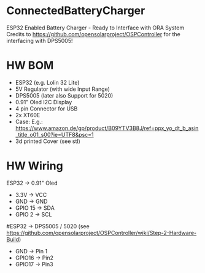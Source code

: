 # ConnectedBatteryCharger
ESP32 Enabled Battery Charger - Ready to Interface with ORA System
Credits to https://github.com/opensolarproject/OSPController for the interfacing with DPS5005!

# HW BOM
- ESP32 (e.g. Lolin 32 Lite)
- 5V Regulator (with wide Input Range)
- DPS5005 (later also Support for 5020)
- 0.91" Oled I2C Display
- 4 pin Connector for USB
- 2x XT60E
- Case: E.g.: https://www.amazon.de/gp/product/B09YTV3B8J/ref=ppx_yo_dt_b_asin_title_o01_s00?ie=UTF8&psc=1
- 3d printed Cover (see stl)

# HW Wiring
ESP32 -> 0.91" Oled
- 3.3V -> VCC
- GND -> GND
- GPIO 15 -> SDA
- GPIO 2 -> SCL

#ESP32 -> DPS5005 / 5020
(see https://github.com/opensolarproject/OSPController/wiki/Step-2-Hardware-Build)
- GND -> Pin 1
- GPIO16 -> Pin2
- GPIO17 -> Pin3